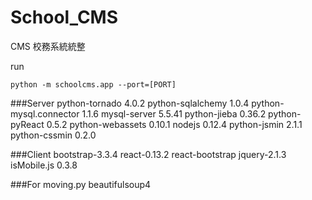 # School_CMS
CMS 
校務系統統整

run
```
python -m schoolcms.app --port=[PORT]
```

###Server
python-tornado 4.0.2
python-sqlalchemy 1.0.4
python-mysql.connector 1.1.6
mysql-server 5.5.41
python-jieba 0.36.2
python-pyReact 0.5.2
python-webassets 0.10.1
nodejs 0.12.4
python-jsmin 2.1.1
python-cssmin 0.2.0

###Client
bootstrap-3.3.4
react-0.13.2
react-bootstrap
jquery-2.1.3
isMobile.js 0.3.8


###For moving.py
beautifulsoup4
